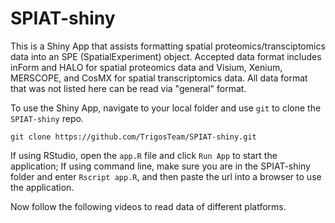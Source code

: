 # SPIAT-shiny

This is a Shiny App that assists formatting spatial proteomics/transciptomics data into an SPE (SpatialExperiment) object. Accepted data format includes inForm and HALO for spatial proteomics data and Visium, Xenium, MERSCOPE, and CosMX for spatial transcriptomics data. All data format that was not listed here can be read via "general" format. 

To use the Shiny App, navigate to your local folder and use `git` to clone the `SPIAT-shiny` repo.
```
git clone https://github.com/TrigosTeam/SPIAT-shiny.git
```

If using RStudio, open the `app.R` file and click `Run App` to start the application;
If using command line, make sure you are in the SPIAT-shiny folder and enter `Rscript app.R`, and then paste the url into a browser to use the application.

Now follow the following videos to read data of different platforms.
